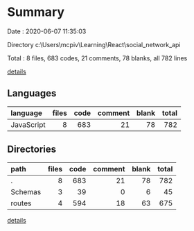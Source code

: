 # Summary

Date : 2020-06-07 11:35:03

Directory c:\Users\mcpiv\Learning\React\social_network_api

Total : 8 files,  683 codes, 21 comments, 78 blanks, all 782 lines

[details](details.md)

## Languages
| language | files | code | comment | blank | total |
| :--- | ---: | ---: | ---: | ---: | ---: |
| JavaScript | 8 | 683 | 21 | 78 | 782 |

## Directories
| path | files | code | comment | blank | total |
| :--- | ---: | ---: | ---: | ---: | ---: |
| . | 8 | 683 | 21 | 78 | 782 |
| Schemas | 3 | 39 | 0 | 6 | 45 |
| routes | 4 | 594 | 18 | 63 | 675 |

[details](details.md)